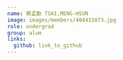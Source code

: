 ```yaml
---
name: 蔡孟勳 TSAI,MENG-HSUN 
image: images/members/404415073.jpg 
role: undergrad
group: alum
links:
  github: link_to_github 
---
```

